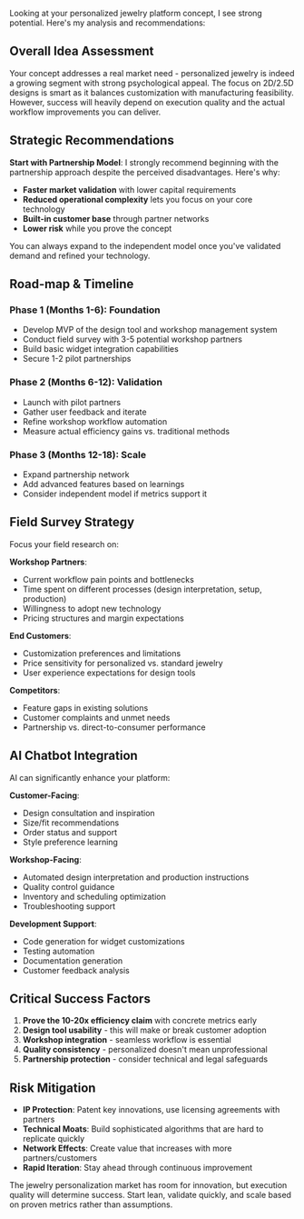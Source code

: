 Looking at your personalized jewelry platform concept, I see strong potential. Here's my analysis and recommendations:

## Overall Idea Assessment

Your concept addresses a real market need - personalized jewelry is indeed a growing segment with strong psychological appeal. The focus on 2D/2.5D designs is smart as it balances customization with manufacturing feasibility. However, success will heavily depend on execution quality and the actual workflow improvements you can deliver.

## Strategic Recommendations

**Start with Partnership Model**: I strongly recommend beginning with the partnership approach despite the perceived disadvantages. Here's why:

- **Faster market validation** with lower capital requirements
- **Reduced operational complexity** lets you focus on your core technology
- **Built-in customer base** through partner networks
- **Lower risk** while you prove the concept

You can always expand to the independent model once you've validated demand and refined your technology.

## Road-map & Timeline

### Phase 1 (Months 1-6): Foundation
- Develop MVP of the design tool and workshop management system
- Conduct field survey with 3-5 potential workshop partners
- Build basic widget integration capabilities
- Secure 1-2 pilot partnerships

### Phase 2 (Months 6-12): Validation
- Launch with pilot partners
- Gather user feedback and iterate
- Refine workshop workflow automation
- Measure actual efficiency gains vs. traditional methods

### Phase 3 (Months 12-18): Scale
- Expand partnership network
- Add advanced features based on learnings
- Consider independent model if metrics support it

## Field Survey Strategy

Focus your field research on:

**Workshop Partners**:
- Current workflow pain points and bottlenecks
- Time spent on different processes (design interpretation, setup, production)
- Willingness to adopt new technology
- Pricing structures and margin expectations

**End Customers**:
- Customization preferences and limitations
- Price sensitivity for personalized vs. standard jewelry
- User experience expectations for design tools

**Competitors**:
- Feature gaps in existing solutions
- Customer complaints and unmet needs
- Partnership vs. direct-to-consumer performance

## AI Chatbot Integration

AI can significantly enhance your platform:

**Customer-Facing**:
- Design consultation and inspiration
- Size/fit recommendations
- Order status and support
- Style preference learning

**Workshop-Facing**:
- Automated design interpretation and production instructions
- Quality control guidance
- Inventory and scheduling optimization
- Troubleshooting support

**Development Support**:
- Code generation for widget customizations
- Testing automation
- Documentation generation
- Customer feedback analysis

## Critical Success Factors

1. **Prove the 10-20x efficiency claim** with concrete metrics early
2. **Design tool usability** - this will make or break customer adoption
3. **Workshop integration** - seamless workflow is essential
4. **Quality consistency** - personalized doesn't mean unprofessional
5. **Partnership protection** - consider technical and legal safeguards

## Risk Mitigation

- **IP Protection**: Patent key innovations, use licensing agreements with partners
- **Technical Moats**: Build sophisticated algorithms that are hard to replicate quickly
- **Network Effects**: Create value that increases with more partners/customers
- **Rapid Iteration**: Stay ahead through continuous improvement

The jewelry personalization market has room for innovation, but execution quality will determine success. Start lean, validate quickly, and scale based on proven metrics rather than assumptions.
